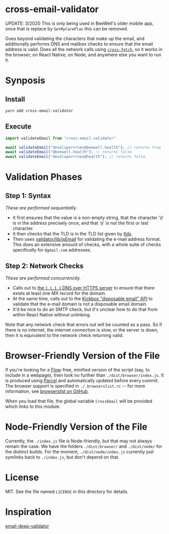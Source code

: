 # cross-email-validator
UPDATE: 3/2020 This is only being used in BeeWell's older mobile app, once that is replace by `GetMyCarePlan` this can be removed.

Goes beyond validating the characters that make up the email, and additionally performs DNS and mailbox checks to ensure that the email address is valid. Does all the network calls using [`cross-fetch`](https://github.com/lquixada/cross-fetch), so it works in the browser, on React Native, on Node, and anywhere else you want to run it.

# Synposis

## Install

```bash
yarn add cross-email-validator
```

## Execute

```javascript
import validateEmail from "cross-email-validator"

await validateEmail("developer+rnev@beewell.health"); // returns true
await validateEmail("@beewell.health"); // returns false
await validateEmail("developer+rnev@health"); // returns false
```

# Validation Phases

## Step 1: Syntax

*These are performed sequentially.*

* It first ensures that the value is a non-empty string, that the character '`@`' is in the address precisely once, and that '`@`' is not the first or last character.
* It then checks that the TLD is in the TLD list given by [tlds](https://www.npmjs.com/package/tlds).
* Then uses [validator/lib/isEmail](https://www.npmjs.com/package/validator) for validating the e-mail address format. This does an extensive amount of checks, with a whole suite of checks specifically for `@gmail.com` addresses.

## Step 2: Network Checks

*These are performed concurrenctly.*

* Calls out to [the `1.1.1.1` DNS over HTTPS server](https://developers.cloudflare.com/1.1.1.1/dns-over-https/) to ensure that there exists at least one MX record for the domain.
* At the same time, calls out to the [Kickbox "disposable email" API](https://open.kickbox.com/v1/disposable/beewell.health) to validate that the e-mail domain is not a disposable email domain.
* It'd be nice to do an SMTP check, but it's unclear how to do that from within React Native without unlinking.

Note that any network check that errors out will be counted as a pass. So if there is no internet, the internet connection is slow, or the server is down, then it is equivalent to the network check returning valid.

# Browser-Friendly Version of the File

If you're looking for a [Flow](https://flow.org/en/docs/)-free, minified version of the script (say, to include in a webpage), then look
no further than `./dist/browser/index.js`. It is produced using [Parcel](https://parceljs.org/) and automatically updated before every commit.
The browser support is specified in `./.browserslist.rc` -- for more information, see [browserslist on GitHub](https://github.com/browserslist/browserslist).

When you load that file, the global variable `CrossEmail` will be provided which links to this module.

# Node-Friendly Version of the File

Currently, the `./index.js` file _is_ Node-friendly, but that may not always remain the case. We have the folders `./dist/browser/` and `./dist/node/` for the distinct builds. For the moment, `./dist/node/index.js` currently just symlinks back to `./index.js`, but don't depend
on that.

# License

MIT. See the file named `LICENSE` in this directory for details.

# Inspiration

[email-deep-validator](https://github.com/getconversio/email-deep-validator/)
